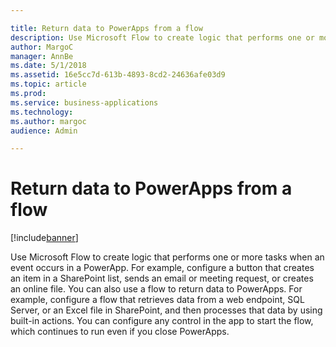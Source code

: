 ```yaml
---

title: Return data to PowerApps from a flow
description: Use Microsoft Flow to create logic that performs one or more tasks when an event occurs in a PowerApp.
author: MargoC
manager: AnnBe
ms.date: 5/1/2018
ms.assetid: 16e5cc7d-613b-4893-8cd2-24636afe03d9
ms.topic: article
ms.prod: 
ms.service: business-applications
ms.technology: 
ms.author: margoc
audience: Admin

---
```

#  Return data to PowerApps from a flow




[!include[banner](../../../../includes/banner.md)]

Use Microsoft Flow to create logic that performs one or more tasks when an event
occurs in a PowerApp. For example, configure a button that creates an item in a
SharePoint list, sends an email or meeting request, or creates an online file.
You can also use a flow to return data to PowerApps. For example, configure a
flow that retrieves data from a web endpoint, SQL Server, or an Excel file in
SharePoint, and then processes that data by using built-in actions. You can
configure any control in the app to start the flow, which continues to run even
if you close PowerApps.
